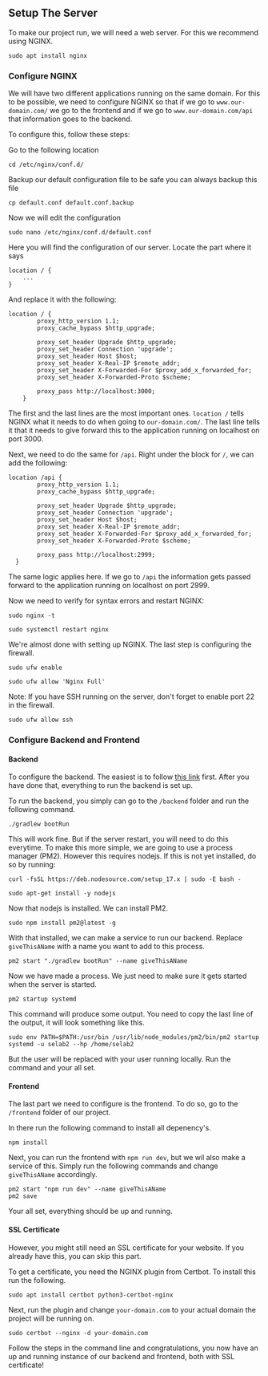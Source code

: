 ## Setup The Server

To make our project run, we will need a web server. For this we recommend using NGINX.
```
sudo apt install nginx
```

### Configure NGINX

We will have two different applications running on the same domain. 
For this to be possible, we need to configure NGINX so that if we go to `www.our-domain.com/` we go to the frontend and if we go to `www.our-domain.com/api` that information goes to the backend.

To configure this, follow these steps:

Go to the following location
```
cd /etc/nginx/conf.d/
```
Backup our default configuration file to be safe you can always backup this file 
```
cp default.conf default.conf.backup
```
Now we will edit the configuration 
```
sudo nano /etc/nginx/conf.d/default.conf
```
Here you will find the configuration of our server. Locate the part where it says 
```
location / {
	...
}
```
And replace it with the following:
```
location / {
        proxy_http_version 1.1;
        proxy_cache_bypass $http_upgrade;

        proxy_set_header Upgrade $http_upgrade;
        proxy_set_header Connection 'upgrade';
        proxy_set_header Host $host;
        proxy_set_header X-Real-IP $remote_addr;
        proxy_set_header X-Forwarded-For $proxy_add_x_forwarded_for;
        proxy_set_header X-Forwarded-Proto $scheme;

        proxy_pass http://localhost:3000;
    }
```
The first and the last lines are the most important ones. `location /` tells NGINX what it needs to do when going to `our-domain.com/`. The last line tells it that it needs to give forward this to the application running on localhost on port 3000.

Next, we need to do the same for `/api`.  Right under the block for `/`, we can add the following:
```
location /api {
        proxy_http_version 1.1;
        proxy_cache_bypass $http_upgrade;

        proxy_set_header Upgrade $http_upgrade;
        proxy_set_header Connection 'upgrade';
        proxy_set_header Host $host;
        proxy_set_header X-Real-IP $remote_addr;
        proxy_set_header X-Forwarded-For $proxy_add_x_forwarded_for;
        proxy_set_header X-Forwarded-Proto $scheme;

        proxy_pass http://localhost:2999;
  }
```
   The same logic applies here. If we go to `/api` the information gets passed forward to the application running on localhost on port 2999.

Now we need to verify for syntax errors and restart NGINX:
```
sudo nginx -t
```
```
sudo systemctl restart nginx
```
We're almost done with setting up NGINX. The last step is configuring the firewall.
```
sudo ufw enable
```
```
sudo ufw allow 'Nginx Full'
```
Note: If you have SSH running on the server, don't forget to enable port 22 in the firewall.
```
sudo ufw allow ssh
```

### Configure Backend and Frontend

#### Backend

To configure the backend. The easiest is to follow [this link](https://github.com/SELab-2/OSOC-6/wiki/Development-setup) first. After you have done that, everything to run the backend is set up.

To run the backend, you simply can go to the `/backend` folder and run the following command.
```
./gradlew bootRun
```
This will work fine. But if the server restart, you will need to do this everytime. To make this more simple, we are going to use a process manager (PM2). However this requires nodejs. If this is not yet installed, do so by running:
```
curl -fsSL https://deb.nodesource.com/setup_17.x | sudo -E bash -
```
```
sudo apt-get install -y nodejs
```
Now that nodejs is installed. We can install PM2.
```
sudo npm install pm2@latest -g
```
With that installed, we can make a service to run our backend. Replace `giveThisAName` with a name you want to add to this process.
```
pm2 start "./gradlew bootRun" --name giveThisAName
```
Now we have made a process. We just need to make sure it gets started when the server is started.
```
pm2 startup systemd
```
This command will produce some output. You need to copy the last line of the output, it will look something like this.
```
sudo env PATH=$PATH:/usr/bin /usr/lib/node_modules/pm2/bin/pm2 startup systemd -u selab2 --hp /home/selab2
```
But the user will be replaced with your user running locally. Run the command and your all set.

#### Frontend
The last part we need to configure is the frontend. To do so, go to the `/frontend` folder of our project.

In there run the following command to install all depenency's.
```
npm install
```

Next, you can run the frontend with `npm run dev`, but we wil also make a service of this. Simply run the following commands and change `giveThisAName` accordingly.
```
pm2 start "npm run dev" --name giveThisAName
pm2 save
```
Your all set, everything should be up and running.

#### SSL Certificate

However, you might still need an SSL certificate for your website. If you already have this, you can skip this part.

To get a certificate, you need the NGINX plugin from Certbot. To install this run the following.
```
sudo apt install certbot python3-certbot-nginx
```
Next, run the plugin and change `your-domain.com` to your actual domain the project will be running on.
```
sudo certbot --nginx -d your-domain.com
```
Follow the steps in the command line and congratulations, you now have an up and running instance of our backend and frontend, both with SSL certificate!
